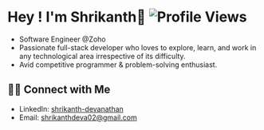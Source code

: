 # Hey ! I'm Shrikanth👋 ![Profile Views](https://komarev.com/ghpvc/?username=ShrikanthDeva&color=brightgreen)

+ Software Engineer @Zoho 
+ Passionate full-stack developer who loves to explore, learn, and work in any technological area irrespective of its difficulty. 
+ Avid competitive programmer & problem-solving enthusiast.
<!----
## 💻 Tech Stack

### Languages

![Python](https://img.shields.io/badge/Python-FFD43B?style=for-the-badge&logo=python&logoColor=blue)
![Java](https://img.shields.io/badge/java-%23ED8B00.svg?style=for-the-badge&logo=openjdk&logoColor=white)
![C++](https://img.shields.io/badge/C%2B%2B-00599C?style=for-the-badge&logo=c%2B%2B&logoColor=white)
![C](https://img.shields.io/badge/C-00599C?style=for-the-badge&logo=c&logoColor=white)
![R](https://img.shields.io/badge/R-276DC3?style=for-the-badge&logo=r&logoColor=white)
![MySQL](https://img.shields.io/badge/mysql-%2300f.svg?style=for-the-badge&logo=mysql&logoColor=white)

### Front-end Tools

![HTML](https://img.shields.io/badge/HTML5-E34F26?style=for-the-badge&logo=html5&logoColor=white)
![CSS](https://img.shields.io/badge/CSS3-1572B6?style=for-the-badge&logo=css3&logoColor=white)
![JavaScript](https://img.shields.io/badge/JavaScript-323330?style=for-the-badge&logo=javascript&logoColor=F7DF1E)
![Tailwind](https://img.shields.io/badge/Tailwind_CSS-38B2AC?style=for-the-badge&logo=tailwind-css&logoColor=white)
![Bootstrap](https://img.shields.io/badge/Bootstrap-563D7C?style=for-the-badge&logo=bootstrap&logoColor=white)
<!-- ![React](https://img.shields.io/badge/React-20232A?style=for-the-badge&logo=react&logoColor=61DAFB)

### Back-end Tools

![Flask](https://img.shields.io/badge/Flask-000000?style=for-the-badge&logo=flask&logoColor=white)
![Django](https://img.shields.io/badge/Django-092E20?style=for-the-badge&logo=django&logoColor=green)
![FastAPI](https://img.shields.io/badge/fastapi-109989?style=for-the-badge&logo=FASTAPI&logoColor=white)

### Deployment Tools

![Git](https://img.shields.io/badge/GIT-E44C30?style=for-the-badge&logo=git&logoColor=white)
![GitHub](https://img.shields.io/badge/GitHub-100000?style=for-the-badge&logo=github&logoColor=white)
![Docker](https://img.shields.io/badge/Docker-2CA5E0?style=for-the-badge&logo=docker&logoColor=white)
![Jenkins](	https://img.shields.io/badge/Jenkins-D24939?style=for-the-badge&logo=Jenkins&logoColor=white)
![Kubernetes](https://img.shields.io/badge/kubernetes-326ce5.svg?&style=for-the-badge&logo=kubernetes&logoColor=white)
![heroku](https://img.shields.io/badge/Heroku-430098?style=for-the-badge&logo=heroku&logoColor=white)

### Testing

![Postman](	https://img.shields.io/badge/Postman-FF6C37?style=for-the-badge&logo=Postman&logoColor=white)
![Selenium](	https://img.shields.io/badge/Selenium-43B02A?style=for-the-badge&logo=Selenium&logoColor=white)

### Databases

![MySQL](https://img.shields.io/badge/MySQL-005C84?style=for-the-badge&logo=mysql&logoColor=white)
![Oracle](	https://img.shields.io/badge/Oracle-F80000?style=for-the-badge&logo=Oracle&logoColor=white)
![PostgreSQL](https://img.shields.io/badge/PostgreSQL-316192?style=for-the-badge&logo=postgresql&logoColor=white)
![MongoDB](https://img.shields.io/badge/MongoDB-%234ea94b.svg?style=for-the-badge&logo=mongodb&logoColor=white)
![SQLite](https://img.shields.io/badge/sqlite-%2307405e.svg?style=for-the-badge&logo=sqlite&logoColor=white)

### Platforms

![Linux](https://img.shields.io/badge/Linux-FCC624?style=for-the-badge&logo=linux&logoColor=black)
![Windows](https://img.shields.io/badge/Windows-0078D6?style=for-the-badge&logo=windows&logoColor=white)
![AWS](https://img.shields.io/badge/Amazon_AWS-FF9900?style=for-the-badge&logo=amazonaws&logoColor=white)

### CP
![Leetcode](https://img.shields.io/badge/-LeetCode-FFA116?style=for-the-badge&logo=LeetCode&logoColor=black)
![CodeChef](https://img.shields.io/badge/-CodeChef-5B4638?style=for-the-badge&logo=CodeChef&logoColor=white)
![Codeforces](	https://img.shields.io/badge/Codeforces-445f9d?style=for-the-badge&logo=Codeforces&logoColor=white)
![Hackerrank](https://img.shields.io/badge/-Hackerrank-2EC866?style=for-the-badge&logo=HackerRank&logoColor=white)


## 📈 GitHub Stats

[![Top Langs](https://github-readme-stats.vercel.app/api/top-langs/?username=ShrikanthDeva&layout=compact&langs_count=10)](https://github.com/ShrikanthDeva)
[![GitHub Stats](https://github-readme-stats.vercel.app/api?username=ShrikanthDeva&show_icons=true&theme=tokyonight&rank_icon=github)](https://github.com/ShrikanthDeva)
-->
## 🤝🏻 Connect with Me

- LinkedIn: [shrikanth-devanathan](https://www.linkedin.com/in/shrikanth-devanathan/)
- Email: [shrikanthdeva02@gmail.com](mailto:shri13kanth@gmail.com)
<!-- Leetcode: [kanth_007](https://leetcode.com/kanth_007/) ->
